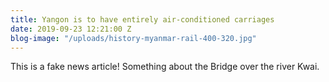 ```yaml
---
title: Yangon is to have entirely air-conditioned carriages
date: 2019-09-23 12:21:00 Z
blog-image: "/uploads/history-myanmar-rail-400-320.jpg"
---
```


This is a fake news article! Something about the Bridge over the river Kwai. 